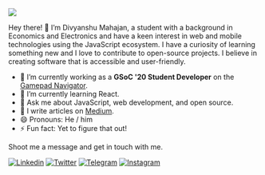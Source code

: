 <img src="https://i.imgur.com/uiLF1K8.png" />

Hey there! 👋 I’m Divyanshu Mahajan, a student with a background in Economics and Electronics and have a keen interest in
web and mobile technologies using the JavaScript ecosystem. I have a curiosity of learning something new and I love to contribute
to open-source projects. I believe in creating software that is accessible and user-friendly.

- 🔭 I’m currently working as a **GSoC '20 Student Developer** on the
  [Gamepad Navigator](https://github.com/fluid-lab/gamepad-navigator).
- 🌱 I’m currently learning React.
- 💬 Ask me about JavaScript, web development, and open source.
- 📝 I write articles on [Medium](https://medium.com/@divyanshumahajan).
- 😄 Pronouns: He / him
- ⚡ Fun fact: Yet to figure that out!

Shoot me a message and get in touch with me.

[![Linkedin](https://img.shields.io/badge/LinkedIn-blue.svg?style=for-the-badge&logo=linkedin)](https://www.linkedin.com/in/divyanshu98/)
[![Twitter](https://img.shields.io/badge/Twitter-skyblue.svg?style=for-the-badge&logo=twitter)](https://twitter.com/dmahajan980)
[![Telegram](https://raster.shields.io/badge/Telegram-gray.svg?style=for-the-badge&logo=telegram)](https://t.me/dmahajan980)
[![Instagram](https://img.shields.io/badge/Instagram-violet.svg?style=for-the-badge&logo=instagram)](https://www.instagram.com/_divyanshu_98/)
